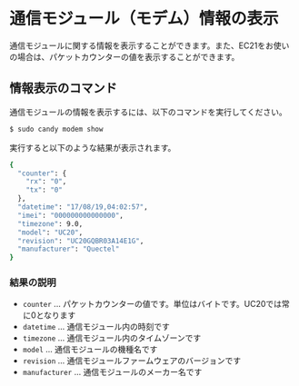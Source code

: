 <!-- toc -->

# 通信モジュール（モデム）情報の表示

通信モジュールに関する情報を表示することができます。また、EC21をお使いの場合は、パケットカウンターの値を表示することができます。

## 情報表示のコマンド

通信モジュールの情報を表示するには、以下のコマンドを実行してください。

```bash
$ sudo candy modem show
```

実行すると以下のような結果が表示されます。

```bash
{
  "counter": {
    "rx": "0",
    "tx": "0"
  },
  "datetime": "17/08/19,04:02:57",
  "imei": "000000000000000",
  "timezone": 9.0,
  "model": "UC20",
  "revision": "UC20GQBR03A14E1G",
  "manufacturer": "Quectel"
}
```

### 結果の説明

- `counter` ... パケットカウンターの値です。単位はバイトです。UC20では常に0となります
- `datetime` ... 通信モジュール内の時刻です
- `timezone` ... 通信モジュール内のタイムゾーンです
- `model` ... 通信モジュールの機種名です
- `revision` ... 通信モジュールファームウェアのバージョンです
- `manufacturer` ... 通信モジュールのメーカー名です
